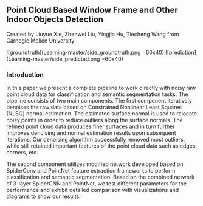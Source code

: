 ## Point Cloud Based Window Frame and Other Indoor Objects Detection
Created by Liuyue Xie, Zhenwei Liu, Yingjia Hu, Tiecheng Wang from Carnegie Mellon University

![groundtruth](Learning-master/side_groundtruth.png =60x40)
![prediction](Learning-master/side_predicted.png =60x40)


### Introduction
In this paper we present a complete pipeline to work directly with noisy raw point cloud data for classification and semantic segmentation tasks. The pipeline consists of two main components. The first component iteratively denoises the raw data based on Constrained Nonlinear Least Squares (NLSQ) normal estimation. The estimated surface normal is used to relocate noisy points in order to reduce outliers along the surface normals. The refined point cloud data produces finer surfaces and in turn further improves denoising and normal estimation results upon subsequent iterations. Our denoising algorithm successfully removed most outliers, while still retained important features of the point cloud data such  as edges, corners, etc.  

The second component utilizes modified network developed based on SpiderConv and PointNet feature extraction frameworks to perform classification and semantic segmentation. Based on the combined network of 3-layer SpiderCNN and PointNet, we test different parameters for the performance and exhibit detailed comparison with visualizations and diagrams to show our results.
